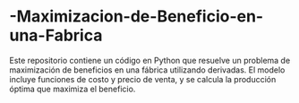 # -Maximizacion-de-Beneficio-en-una-Fabrica
Este repositorio contiene un código en Python que resuelve un problema de maximización de beneficios en una fábrica utilizando derivadas. El modelo incluye funciones de costo y precio de venta, y se calcula la producción óptima que maximiza el beneficio. 
